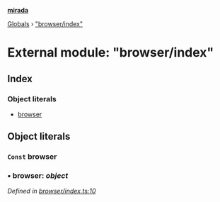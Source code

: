 **[mirada](../README.md)**

[Globals](../README.md) › ["browser/index"](_browser_index_.md)

# External module: "browser/index"

## Index

### Object literals

* [browser](_browser_index_.md#const-browser)

## Object literals

### `Const` browser

### ▪ **browser**: *object*

*Defined in [browser/index.ts:10](https://github.com/cancerberoSgx/mirada/blob/1c5d3d0/mirada/src/browser/index.ts#L10)*